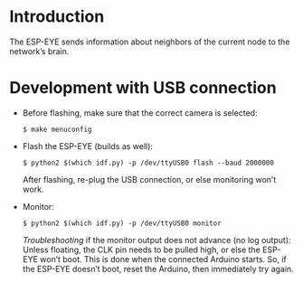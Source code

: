 Introduction
============

The ESP-EYE sends information about neighbors of the current node to the
network’s brain.


Development with USB connection
===============================

  * Before flashing, make sure that the correct camera is selected:
  
        $ make menuconfig

  * Flash the ESP-EYE (builds as well):

        $ python2 $(which idf.py) -p /dev/ttyUSB0 flash --baud 2000000
        
    After flashing, re-plug the USB connection, or else monitoring won’t work.

  * Monitor:

        $ python2 $(which idf.py) -p /dev/ttyUSB0 monitor

    *Troubleshooting* if the monitor output does not advance (no log output):
    Unless floating, the CLK pin needs to be pulled high, or else the ESP-EYE
    won’t boot. This is done when the connected Arduino starts. So, if the
    ESP-EYE doesn’t boot, reset the Arduino, then immediately try again.

